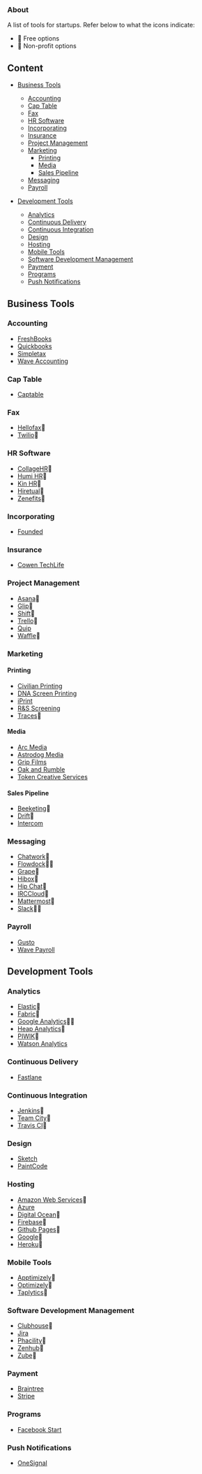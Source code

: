 ### About
A list of tools for startups. Refer below to what the icons indicate:
- :money_with_wings: Free options
- :purple_heart: Non-profit options

## Content
- [Business Tools](#business-tools)
  - [Accounting](#accounting)
  - [Cap Table](#cap-table)
  - [Fax](#fax)
  - [HR Software](#hr-software)
  - [Incorporating](#incorporating)
  - [Insurance](#insurance)
  - [Project Management](#project-management)
  - [Marketing](#marketing)
    - [Printing](#printing)
    - [Media](#media)
    - [Sales Pipeline](#sales-pipeline)
  - [Messaging](#messaging)
  - [Payroll](#payroll)

- [Development Tools](#development-tools)
  - [Analytics](#analytics)
  - [Continuous Delivery](#fastlane)
  - [Continuous Integration](#continuous-integration)
  - [Design](#design)
  - [Hosting](#hosting)
  - [Mobile Tools](#mobile-tools)
  - [Software Development Management](#software-development-management)
  - [Payment](#payment)
  - [Programs](#programs)
  - [Push Notifications](#push-notifications)
  
## Business Tools
### Accounting
* [FreshBooks](https://www.freshbooks.com/)
* [Quickbooks](https://quickbooks.intuit.ca/)
* [Simpletax](https://simpletax.ca/)
* [Wave Accounting](https://www.waveapps.com/accounting/)

### Cap Table
* [Captable](https://captable.io/)

### Fax
* [Hellofax](https://www.hellofax.com/):money_with_wings:
* [Twilio](https://www.twilio.com/fax):money_with_wings:

### HR Software
* [CollageHR](https://www.collage.co/):money_with_wings:
* [Humi HR](https://www.humi.ca/):money_with_wings:
* [Kin HR](https://kinhr.com/):purple_heart:
* [Hiretual](https://hiretual.com/):money_with_wings:
* [Zenefits](https://www.zenefits.com/):money_with_wings:

### Incorporating
* [Founded](https://www.founded.co/)

### Insurance
* [Cowen TechLife](https://www.cowangroup.ca/industry-segments/cowan-programs/techlife)

### Project Management
* [Asana](https://asana.com/):money_with_wings:
* [Glip](https://glip.com/):money_with_wings:
* [Shift](https://tryshift.com/):money_with_wings:
* [Trello](https://trello.com/):money_with_wings:
* [Quip](https://quip.com/)
* [Waffle](https://waffle.io/):money_with_wings:

### Marketing
#### Printing
* [Civilian Printing](http://civilianprinting.com/)
* [DNA Screen Printing](http://www.dnascreening.com/)
* [iPrint](http://www.iprint.com/estore/)
* [R&S Screening](http://rsscreeninginc.com/)
* [Traces](http://traces.com/):purple_heart:

#### Media
* [Arc Media](http://arc-media.ca/)
* [Astrodog Media](http://www.astrodogmedia.com/)
* [Grip Films](http://gripfilms.ca/)
* [Oak and Rumble](http://oakandrumble.com/)
* [Token Creative Services](https://tokencs.ca/)

#### Sales Pipeline
* [Beeketing](https://beeketing.com/):money_with_wings:
* [Drift](https://www.drift.com/):money_with_wings:
* [Intercom](https://www.intercom.com/)

### Messaging
* [Chatwork](http://www.chatwork.com/):money_with_wings:
* [Flowdock](https://www.flowdock.com/):money_with_wings::purple_heart:
* [Grape](https://chatgrape.com/):purple_heart:
* [Hibox](https://www.hibox.co/):money_with_wings:
* [Hip Chat](https://www.hipchat.com/):money_with_wings:
* [IRCCloud](https://www.irccloud.com/):money_with_wings:
* [Mattermost](https://www.mattermost.org/):money_with_wings:
* [Slack](https://slack.com/):money_with_wings::purple_heart:

### Payroll
* [Gusto](https://gusto.com)
* [Wave Payroll](https://www.waveapps.com/payroll/)

## Development Tools
### Analytics
* [Elastic](https://www.elastic.co/):money_with_wings:
* [Fabric](https://fabric.io/):money_with_wings:
* [Google Analytics](https://www.google.ca/analytics/):money_with_wings::purple_heart:
* [Heap Analytics](https://heapanalytics.com/):money_with_wings:
* [PIWIK](https://piwik.org/):money_with_wings:
* [Watson Analytics](https://www.ibm.com/analytics/watson-analytics/us-en/)

### Continuous Delivery
* [Fastlane](https://fastlane.tools/)

### Continuous Integration
* [Jenkins](https://jenkins.io):money_with_wings:
* [Team City](https://www.jetbrains.com/teamcity/):money_with_wings:
* [Travis CI](https://travis-ci.org):money_with_wings:

### Design
* [Sketch](https://www.sketchapp.com/)
* [PaintCode](https://www.paintcodeapp.com/)

### Hosting
* [Amazon Web Services](https://aws.amazon.com/):purple_heart:
* [Azure](https://azure.microsoft.com/)
* [Digital Ocean](https://www.digitalocean.com/):purple_heart:
* [Firebase](https://firebase.google.com/):money_with_wings:
* [Github Pages](https://pages.github.com/):money_with_wings:
* [Google](https://cloud.google.com/):purple_heart:
* [Heroku](https://www.heroku.com/):money_with_wings:

### Mobile Tools
* [Apptimizely](http://apptimize.com/):money_with_wings:
* [Optimizely](https://www.optimizely.com/):money_with_wings:
* [Taplytics](https://taplytics.com):money_with_wings:

### Software Development Management
* [Clubhouse](https://clubhouse.io/):money_with_wings:
* [Jira](https://www.atlassian.com/software/jira)
* [Phacility](https://www.phacility.com/):money_with_wings:
* [Zenhub](https://www.zenhub.com/):money_with_wings:
* [Zube](https://zube.io/):money_with_wings:

### Payment
* [Braintree](https://www.braintreepayments.com/)
* [Stripe](https://stripe.com/ca)

### Programs
* [Facebook Start](https://developers.facebook.com/fbstart/)

### Push Notifications
* [OneSignal](https://onesignal.com/)
